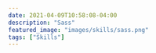 ```yaml
---
date: 2021-04-09T10:58:08-04:00
description: "Sass"
featured_image: "images/skills/sass.png"
tags: ["Skills"]
---
```


